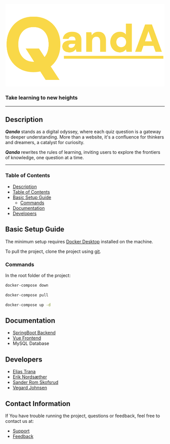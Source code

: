 ![logo](quanda_logo.png)

### Take learning to new heights

---

## Description

___Qanda___ stands as a digital odyssey, where each quiz question is a gateway to deeper 
understanding. More than a website, it's a confluence for thinkers and dreamers, a catalyst for curiosity.

___Qanda___ rewrites the rules of learning, inviting users to explore the frontiers of knowledge, one question at a time.

___

### Table of Contents

- [Description](#description)
- [Table of Contents](#table-of-contents)
- [Basic Setup Guide](#basic-setup-guide)
  - [Commands](#commands)
- [Documentation](#documentation)
- [Developers](#developers)

## Basic Setup Guide

The minimum setup requires [Docker Desktop](https://www.docker.com/products/docker-desktop/) installed on the machine.

To pull the project, clone the project using [git](https://git-scm.com/downloads). 

### Commands

In the root folder of the project:

```bash
docker-compose down
```

```bash
docker-compose pull
```

```bash
docker-compose up -d
```

## Documentation

- [SpringBoot Backend](https://github.com/Eliastrana/FullStackProject/tree/main/Backend)
- [Vue Frontend](https://github.com/Eliastrana/FullStackProject/tree/main/Frontend)
- MySQL Database


## Developers

- [Elias Trana](https://github.com/Eliastrana)
- [Erik Nordsæther](https://github.com/eriktur)
- [Sander Rom Skofsrud](https://github.com/SanderSkofsrud)
- [Vegard Johnsen](https://github.com/VegardJohnsen)

## Contact Information

If You have trouble running the project, questions or feedback, feel free to contact us at:

- [Support](mailto:support@quand.no)
- [Feedback](mailto:support@quand.no)
